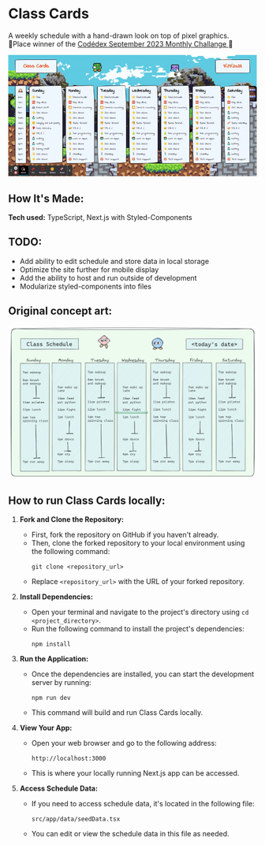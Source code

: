 # Class Cards
A weekly schedule with a hand-drawn look on top of pixel graphics.  
🥈Place winner of the [Codédex September 2023 Monthly Challange ](https://www.codedex.io/community/monthly-challenge/september-2023) 🎉

![Animated screenshot. Days of the week are separated into day cards segmented by hours.](public/images/animatedscreenshot.gif)

## How It's Made:

**Tech used:** TypeScript, Next.js with Styled-Components

## TODO:

- Add ability to edit schedule and store data in local storage
- Optimize the site further for mobile display
- Add the ability to host and run outside of development
- Modularize styled-components into files

## Original concept art:
![Simple whiteboard with muted colors. ](public/images/whiteboard.png)

## How to run Class Cards locally:

1. **Fork and Clone the Repository:**
   - First, fork the repository on GitHub if you haven't already.
   - Then, clone the forked repository to your local environment using the following command:
     ```
     git clone <repository_url>
     ```
   - Replace `<repository_url>` with the URL of your forked repository.

1. **Install Dependencies:**
   - Open your terminal and navigate to the project's directory using `cd <project_directory>`.
   - Run the following command to install the project's dependencies:
     ```
     npm install
     ```

1. **Run the Application:**
   - Once the dependencies are installed, you can start the development server by running:
     ```
     npm run dev
     ```
   - This command will build and run Class Cards locally.

1. **View Your App:**
   - Open your web browser and go to the following address:
     ```
     http://localhost:3000
     ```
   - This is where your locally running Next.js app can be accessed.

1. **Access Schedule Data:**
   - If you need to access schedule data, it's located in the following file:
     ```
     src/app/data/seedData.tsx
     ```
   - You can edit or view the schedule data in this file as needed.
